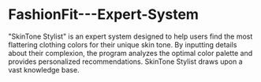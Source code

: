 # FashionFit---Expert-System
"SkinTone Stylist" is an expert system designed to help users find the most flattering clothing colors for their unique skin tone. By inputting details about their complexion, the program analyzes the optimal color palette and provides personalized recommendations. SkinTone Stylist draws upon a vast knowledge base.
